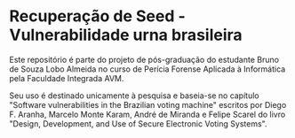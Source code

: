Recuperação de Seed - Vulnerabilidade urna brasileira
=====================================================

Este repositório é parte do projeto de pós-graduação do estudante Bruno de Souza Lobo Almeida no curso de Perícia Forense Aplicada à Informática pela Faculdade Integrada AVM.

Seu uso é destinado unicamente à pesquisa e baseia-se no capítulo "Software vulnerabilities in the Brazilian voting machine" escritos por Diego F. Aranha, Marcelo Monte Karam, André de Miranda e Felipe Scarel do livro "Design, Development, and Use of Secure Electronic Voting Systems".
